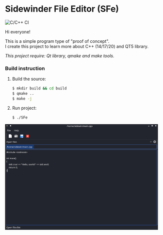 # Sidewinder File Editor (SFe)

![C/C++ CI](https://github.com/Sidewinder22/SideFileEditor/workflows/C/C++%20CI/badge.svg?branch=master)

Hi everyone!

This is a simple program type of "proof of concept".  
I create this project to learn more about C++ (14/17/20) and QT5 library.


*This project require: Qt library, qmake and make tools.*

### Build instruction
1. Build the source:  
    ```bash
    $ mkdir build && cd build
    $ qmake ..
    $ make -j
    ```
2. Run project:
    ```bash
    $ ./SFe
    ```

![Screenshot](images/screenshot_2.png)
